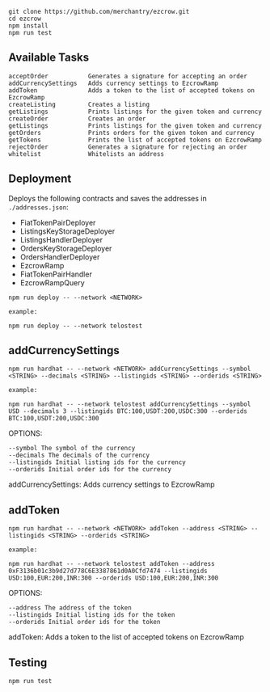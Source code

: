 ```
git clone https://github.com/merchantry/ezcrow.git
cd ezcrow
npm install
npm run test
```

## **Available Tasks**

```
acceptOrder           Generates a signature for accepting an order
addCurrencySettings   Adds currency settings to EzcrowRamp
addToken              Adds a token to the list of accepted tokens on EzcrowRamp
createListing         Creates a listing
getListings           Prints listings for the given token and currency
createOrder           Creates an order
getListings           Prints listings for the given token and currency
getOrders             Prints orders for the given token and currency
getTokens             Prints the list of accepted tokens on EzcrowRamp
rejectOrder           Generates a signature for rejecting an order
whitelist             Whitelists an address

```

## **Deployment**

Deploys the following contracts and saves the addresses in `./addresses.json`:

- FiatTokenPairDeployer
- ListingsKeyStorageDeployer
- ListingsHandlerDeployer
- OrdersKeyStorageDeployer
- OrdersHandlerDeployer
- EzcrowRamp
- FiatTokenPairHandler
- EzcrowRampQuery

```
npm run deploy -- --network <NETWORK>

example:

npm run deploy -- --network telostest
```

## addCurrencySettings

```
npm run hardhat -- --network <NETWORK> addCurrencySettings --symbol <STRING> --decimals <STRING> --listingids <STRING> --orderids <STRING>

example:

npm run hardhat -- --network telostest addCurrencySettings --symbol USD --decimals 3 --listingids BTC:100,USDT:200,USDC:300 --orderids BTC:100,USDT:200,USDC:300
```

OPTIONS:

```
--symbol The symbol of the currency
--decimals The decimals of the currency
--listingids Initial listing ids for the currency
--orderids Initial order ids for the currency
```

addCurrencySettings: Adds currency settings to EzcrowRamp

## addToken

```
npm run hardhat -- --network <NETWORK> addToken --address <STRING> --listingids <STRING> --orderids <STRING>

example:

npm run hardhat -- --network telostest addToken --address 0xF3136b01c3b9d27d778C6E3387861d0A0Cfd7474 --listingids USD:100,EUR:200,INR:300 --orderids USD:100,EUR:200,INR:300
```

OPTIONS:

```
--address The address of the token
--listingids Initial listing ids for the token
--orderids Initial order ids for the token
```

addToken: Adds a token to the list of accepted tokens on EzcrowRamp

## Testing

```
npm run test
```
